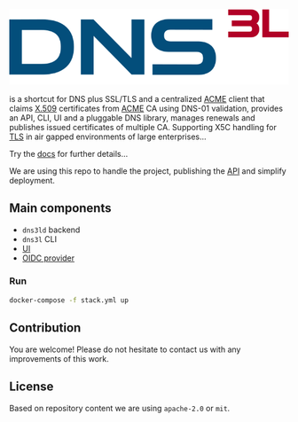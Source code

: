 ![DNS3L](dns3l.svg)

is a shortcut for DNS plus SSL/TLS and a centralized [ACME][0] client that claims [X.509][1] certificates from [ACME][2] CA using DNS-01 validation,
provides an API, CLI, UI and a pluggable DNS library, manages renewals and publishes issued certificates of multiple CA. Supporting X5C handling for [TLS][5] in air gapped environments of large enterprises...

[0]: https://certbot.eff.org/
[1]: https://wikipedia.org/wiki/X.509
[2]: https://datatracker.ietf.org/doc/html/rfc8555
[5]: https://wikipedia.org/wiki/Transport_Layer_Security

Try the [docs](docs/) for further details...

We are using this repo to handle the project, publishing the [API](openapi.yaml) and simplify deployment.

## Main components

* `dns3ld` backend
* `dns3l` CLI
* [UI](https://github.com/dns3l/web)
* [OIDC provider](https://github.com/dns3l/auth)

### Run

```bash
docker-compose -f stack.yml up
```

## Contribution

You are welcome! Please do not hesitate to contact us with any improvements of this work.

## License

Based on repository content we are using `apache-2.0` or `mit`.


[^1]: Similar [project][100] with a different scope
[^2]: [LEGO][101] gives a hint

[100]: https://github.com/grindsa/acme2certifier
[101]: https://github.com/go-acme/lego
